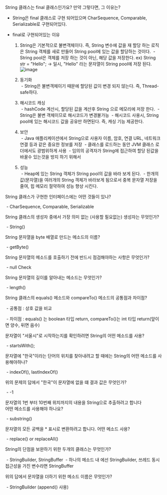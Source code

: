 String 클래스는 final 클래스인가요? 만약 그렇다면, 그 이유는?

- String은 final 클래스로 구현 되어있으며 CharSequence, Comparable, Serializable로 구현되어있다.

- final로 구현되어있는 이유  
  1. String은 기본적으로 불변객체이다. 즉, String 변수에 값을 재 할당 하는 로직은 String 객체를 새로 만들어 String pool에 있는 값을 할당하는 것이다.
    &nbsp;- String pool은 객체를 저장 하는 것이 아닌, 해당 값을 저장한다. ex) String str = "Hello"; -> 일시, "Hello" 라는 문자열이 String pool에 저장 된다.
    &nbsp;![image](https://github.com/devlooks/csStudy/assets/60064392/585da595-12d7-45c5-b0ac-25570611f708)  

  2. 동기화  
    &nbsp;- String은 불변객체이기 때문에 할당된 값이 변경 되지 않는다. 즉, Thread-safe하다.
    
  3. 해시코드 캐싱  
    &nbsp;- hashCode 계산시, 할당된 값을 계산후 String 으로 메모리에 저장 한다. 
    &nbsp;- String은 불변 객체이므로 해시코드가 변경불가능
    &nbsp;- 해시코드 사용시, String pool에 있는 해시코드 값을 공유만 하면된다. 즉, 캐싱 기능 제공한다.

  4. 보안  
    &nbsp;- Java 애플리케이션에서 String으로  사용자 이름, 암호, 연결 URL, 네트워크 연결 등과 같은 중요한 정보를 저장
    &nbsp;- 클래스를 로드하는 동안 JVM 클래스 로더에서도 광범위하게 사용
    &nbsp;- 임의의 공격자가 String에 접근하여 할당 된값을 바꿀수 있는것을 방지 하기 위해서
   
   5. 성능  
    &nbsp;- Heap에 있는 String 객체가 String pool의 값을 바라 보게 된다.
    &nbsp;- 한개의 값(문자열)을 여러개의 String 객체가 바라보게 됨으로서 중복 문자열 저장을 줄여, 힙 메모리 절약하여 성능 향상 시킨다.

String 클래스가 구현한 인터페이스에는 어떤 것들이 있나?

&nbsp;- CharSequence, Comparable, Serializable

String 클래스의 생성자 중에서 가장 의미 없는 (사용할 필요없는) 생성자는 무엇인가?

&nbsp;- String()

String 문자열을 byte 배열로 만드는 메소드의 이름?

&nbsp;- getByte()

String 문자열의 메소드를 호출하기 전에 반드시 점검해야하는 사항은 무엇인가?

&nbsp;- null Check

String 문자열의 길이를 알아내는 메소드는 무엇인가?

&nbsp;- length() 

String 클래스의 equals() 메소드와 compareTo() 메소드의 공통점과 차이점?

&nbsp;- 공통점 : 상호 값을 비교

&nbsp;- 차이점 : equals() 는 boolean 타입 return, compareTo()는 int 타입 return(앞이면 양수, 뒤면 음수)

문자열이 "서울시"로 시작하는지를 확인하려면 String의 어떤 메소드를 사용?

&nbsp;- startsWith();

문자열에 "한국"이라는 단어의 위치를 찾아내려고 할 때에는 String의 어떤 메소드를 사용해야하나?

&nbsp;- indexOf(), lastIndexOf()

위의 문제의 답에서 "한국"이 문자열에 없을 떄 결과 값은 무엇인가?

&nbsp;- -1

문자열의 1번 부터 10번째 위치까지의 내용을 String으로 추출하려고 합니다  
어떤 메소드를 사용해야 하나요?

&nbsp;- substring()

문자열의 모든 공백을 * 표시로 변환하려고 합니다. 어떤 메소드 사용?

&nbsp;- replace() or replaceAll()

String의 단점을 보완하기 위한 두개의 클래스는 무엇인가?

&nbsp;- StringBuilder, StringBuffer
&nbsp;- 하나의 메소드 내 에선 StringBuilder, 쓰레드 동시 접근성을 가진 변수라면 StringBuffer 

위의 답에서 문자열을 더하기 위한 메소드 이름은 무엇인가?

&nbsp;- StringBuilder (append() 사용)
